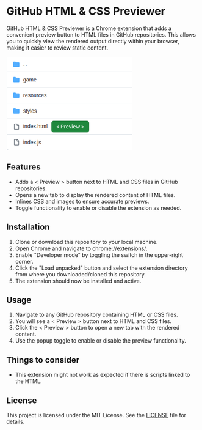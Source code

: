 # GitHub HTML & CSS Previewer
GitHub HTML & CSS Previewer is a Chrome extension that adds a convenient preview button to HTML files in GitHub repositories. This allows you to quickly view the rendered output directly within your browser, making it easier to review static content.
<br><br>
![Alt text](/screenshots/preview.png?raw=true "Optional Title")


## Features
* Adds a < Preview > button next to HTML and CSS files in GitHub repositories.
* Opens a new tab to display the rendered content of HTML files.
* Inlines CSS and images to ensure accurate previews.
* Toggle functionality to enable or disable the extension as needed.

## Installation
1. Clone or download this repository to your local machine.
2. Open Chrome and navigate to chrome://extensions/.
3. Enable "Developer mode" by toggling the switch in the upper-right corner.
4. Click the "Load unpacked" button and select the extension directory from where you downloaded/cloned this repository.
5. The extension should now be installed and active.

## Usage
1. Navigate to any GitHub repository containing HTML or CSS files.
2. You will see a < Preview > button next to HTML and CSS files.
3. Click the < Preview > button to open a new tab with the rendered content.
4. Use the popup toggle to enable or disable the preview functionality.

## Things to consider
* This extension might not work as expected if there is scripts linked to the HTML.

## License
This project is licensed under the MIT License. See the [LICENSE](LICENSE) file for details.
